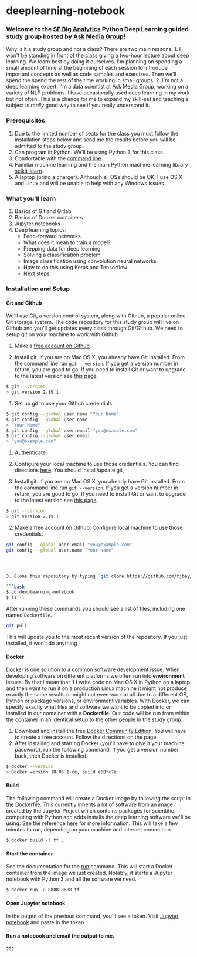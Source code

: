 # deeplearning-notebook

### Welcome to the **[SF Big Analytics](https://www.meetup.com/SF-Big-Analytics/)** Python Deep Learning guided study group hosted by **[Ask Media Group](https://www.askmediagroup.com/)**!
Why is it a study group and not a class? There are two main reasons. 1. I won't be standing in front of the class giving a two-hour lecture about deep learning. We learn best by doing it ourselves. I'm planning on spending a small amount of time at the beginning of each session to introduce important concepts as well as code samples and exercizes. Then we'll spend the spend the rest of the time working in small groups. 2. I'm not a deep learning expert. I'm a data scientist at Ask Media Group, working on a variety of NLP problems. I have occasionally used deep learning in my work but not often. This is a chance for me to expand my skill-set and teaching a subject is *really* good way to see if you really understand it.

### Prerequisites
1. Due to the limited number of seats for the class you must follow the installation steps below and send me the  results before you will be admitted to the study group. 
1. Can program in Python. We'll be using Python 3 for this class.
1. Comfortable with the [command line](https://www.codecademy.com/articles/command-line-commands).
1. Familiar machine learning and the main Python machine learning library [scikit-learn](http://scikit-learn.org/stable/).
1. A laptop (bring a charger). Although all OSs should be OK, I use OS X and Linux and will be unable to help with any Windows issues.


### What you'll learn
1. Basics of Git and Gitlab
1. Basics of Docker containers
1. Jupyter notebooks
1. Deep learning topics:
	* Feed-forward networks.
	* What does it mean to train a model?
	* Prepping data for deep learning.
	* Solving a classification problem.
	* Image classification using convolution neural networks.
	* How to do this using Keras and Tensorflow.
	* Next steps.

### Installation and Setup

#### Git and Github
We'll use Git, a version control system, along with Github, a popular online Git storage system. The code repository for this study group will live on Github and you'll get updates every class through Git/Github. We need to setup git on your machine to work with Github.

1. Make a [free account on Github](https://github.com/).

1. Install git. If you are on Mac OS X, you already have Git installed. From the command line run `git --version`. If you get a version number in return, you are good to go. If you need to install Git or want to upgrade to the latest version see [this page](https://git-scm.com/).

```bash
$ git --version
> git version 2.19.1
```

1. Set up git to use your Github credentials.
```bash
$ git config --global user.name "Your Name"
$ git config --global user.name
> "Your Name"
$ git config --global user.email "you@example.com"
$ git config --global user.email 
> "you@example.com"
```

1. Authenticate. 


2. Configure your local machine to use those credentials. You can find directions [here](https://help.github.com/articles/set-up-git/). You should install/update git, 







1. Install git. If you are on Mac OS X, you already have Git installed. From the command line run `git --version`. If you get a version number in return, you are good to go. If you need to install Git or want to upgrade to the latest version see [this page](https://git-scm.com/).

```bash
$ git --version
> git version 2.19.1
```

2. Make a free account on Github. Configure local machine to use those credentials.

```bash
git config --global user.email "you@example.com"
git config --global user.name "Your Name"




3. Clone this repository by typing `git clone https://github.com/tjbay/deeplearning-notebook.git` at the command line. This will create a folder called `deeplearning-notebook` on your computer, inside whatever directory you are in when you run the command.

```bash
$ cd deeplearning-notebook
$ ls -l
```

After running these commands you should see a list of files, including one named `Dockerfile`.

```bash
git pull
```

This will update you to the most recent version of the repository. If you just installed, it won't do anything



#### Docker
Docker is one solution to a common software development issue. When developing software on different platforms we often run into **environment** issues. By that I mean that if I write code on Mac OS X in Python on a laptop and then want to run it on a production Linux machine it might not produce exactly the same results or might not even work at all due to a different OS, Python or package versions, or environment variables. With Docker, we can specify exactly what files and software we want to be copied into or installed in our container with a **Dockerfile**. Our code will be run from within the container in an identical setup to the other people in the study group.

1. Download and install the free [Docker Community Edition](https://www.docker.com/products/docker-desktop). You will have to create a free account. Follow the directions on the page.
2. After installing and starting Docker (you'll have to give it your machine password), run the following command. If you get a version number back, then Docker is installed.

```bash
$ docker --version
> Docker version 18.06.1-ce, build e68fc7a
```

#### Build 
The following command will create a Docker image by following the script in the Dockerfile. This currently inherits a lot of software from an image created by the Jupyter Project which contains packages for scientific computing with Python and adds installs the deep learning software we'll be using. See the reference [here](https://docs.docker.com/engine/reference/commandline/build/) for more information. This will take a few minutes to run, depending on your machine and internet connection.

```bash
$ docker build -t tf .
```

#### Start the container
See the documentation for the [run](https://docs.docker.com/engine/reference/commandline/run/) command. This will start a Docker container from the image we just created. Notably, it starts a Jupyter notebook with Python 3 and all the software we need.

```bash
$ docker run -p 8888:8888 tf
```

#### Open Jupyter notebook
In the output of the previous command, you'll see a token. Visit [Jupyter notebook](localhost:8888) and paste in the token.

#### Run a notebook and email the output to me.
???



